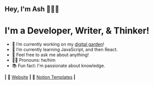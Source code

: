 ## Hey, I'm Ash 👋👨‍💻
# I'm a Developer, Writer, & Thinker!

- 🔭 I’m currently working on my [digital garden](https://ash.cafe)!
- 🌱 I’m currently learning JavaScript, and then React.
- 💬 Feel free to ask me about anything!
- 🧙‍♂️ Pronouns: he/him
- 📚 Fun fact: I'm passionate about knowledge.

**|** 🏡 [Website][website] **|**
📝 [Notion Templates][notion] **|**

[website]: https://ashtonheald.me
[notion]: https://ashtonheald.notion.site/TEMPLATES-71a28e1c925b4eaab4a24937310cdf46
